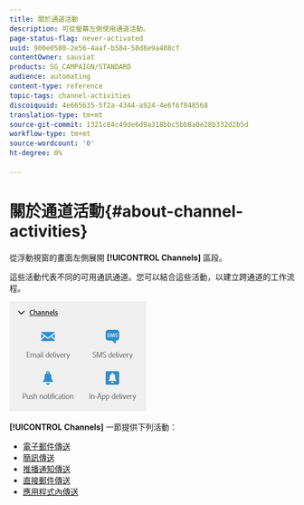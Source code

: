 ```yaml
---
title: 關於通道活動
description: 可從螢幕左側使用通道活動。
page-status-flag: never-activated
uuid: 900e0580-2e56-4aaf-b584-58d8e9a408cf
contentOwner: sauviat
products: SG_CAMPAIGN/STANDARD
audience: automating
content-type: reference
topic-tags: channel-activities
discoiquuid: 4e665635-5f2a-4344-a924-4e6f6f848568
translation-type: tm+mt
source-git-commit: 1321c84c49de6d9a318bbc5bb8a0e28b332d2b5d
workflow-type: tm+mt
source-wordcount: '0'
ht-degree: 0%

---
```



# 關於通道活動{#about-channel-activities}

從浮動視窗的畫面左側展開 **[!UICONTROL Channels]** 區段。

這些活動代表不同的可用通訊通道。您可以結合這些活動，以建立跨通道的工作流程。

![](assets/wkf_channels_activities.png)

**[!UICONTROL Channels]** 一節提供下列活動：

* [電子郵件傳送](../../automating/using/email-delivery.md)
* [簡訊傳送](../../automating/using/sms-delivery.md)
* [推播通知傳送](../../automating/using/push-notification-delivery.md)
* [直接郵件傳送](../../automating/using/direct-mail-delivery.md)
* [應用程式內傳送](../../automating/using/in-app-delivery.md)

